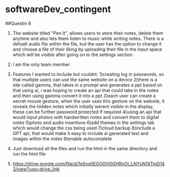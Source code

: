# softwareDev_contingent
##Questin 6
1) The website titled "Pen It", allows users to store their notes, delete them anytime and also lets them listen to music while writing notes. There is a defualt audio file within the file, but the user has the option to change it and choose a file of their liking by uploading their file in the input space which will be visible after going on to the settings section.
2) I am the only team member
3) Features I wanted to include but couldnt:
   1)creating log in passwords, so that multiple users can use the same website on a device
   2)there is a site called gamma, that takes in a prompt and generates a ppt based on that using ai, i was hoping to create an api that could take in the notes and then using gamma convert it into a ppt
   3)each user can create a secret mouse gesture, when the user uses this gesture on the website, it reveals the hidden notes which initially werent visible in the display, these can be further password protected 
     if required
   4)using an api that would input photos with handwritten notes and convert them to digital notes
   5)photo and audio insertions
   6)add themes in the settings tab which would change the css being used
   7)cloud backup
   8)include a GPT api, that would make it easy to include ai generated text and images within the notes
   9)enable autocomplete
   
   
5) Just download all the files and run the html in the same directory and run the html file
6) https://drive.google.com/file/d/1eSvq0EGO0Vl0GHRnOj_LNYuN1XTmD143/view?usp=drive_link
